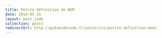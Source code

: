 ```yaml
---
title: Petite définition de BEM
date: 2014-05-15
layout: post.jade
collection: posts
redirectUrl: http://putaindecode.fr/posts/css/petite-definition-bem/
---
```


